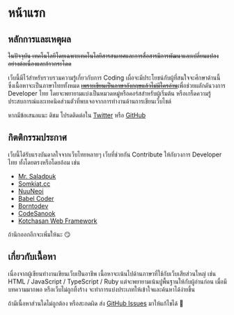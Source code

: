 # หน้าแรก

## หลักการและเหตุผล

~~ในปัจจุบัน เทคโนโลยีโดยเฉพาะเทคโนโลยีสารสนเทศและการสื่อสารมีการพัฒนาและเปลี่ยนแปลงอย่างต่อเนื่องและก้าวกระโดด~~

เว็บนี้มีไว้สำหรับรวบรวมความรู้เกี่ยวกับการ Coding เผื่อจะมีประโยชน์กับผู้ที่สนใจจะศึกษาด้านนี้ ซึ่งเนื้อหาจะเป็นภาษาไทยทั้งหมด [~~เพราะเขียนเป็นภาษาอังกฤษแล้วไม่มีใครอ่าน~~](https://monosor.com)เพื่อช่วยผลักดันวงการ Developer ไทย โดยจะพยายามแบ่งเป็นหมวดหมู่หรือคอร์สสำหรับผู้เริ่มต้น หรือเกร็ดความรู้ ประสบการณ์และเทคนิคส่วนตัวที่พบเจอจากการทำงานด้านการเขียนเว็บไชต์

หากมีข้อเสนอแนะ ติชม โปรดติดต่อใน [Twitter](https://twitter.com/narze) หรือ [GitHub](https://github.com/narze)

## กิตติกรรมประกาศ

เว็บนี้ได้รับแรงบันดาลใจจากเว็บไทยหลายๆ เว็บที่ช่วยกัน Contribute ให้กับวงการ Developer ไทย ทั้งโดยตรงหรือโดยอ้อม เช่น

* [Mr. Saladpuk](https://www.saladpuk.com/)
* [Somkiat.cc](https://www.somkiat.cc/)
* [NuuNeoi](https://nuuneoi.com/)
* [Babel Coder](https://www.babelcoder.com/)
* [Borntodev](https://www.borntodev.com/blog/)
* [CodeSanook](https://www.codesanook.com/)
* [Kotchasan Web Framework](https://www.kotchasan.com/)

ถ้านึกออกอีกจะเพิ่มให้นะ 😏

## เกี่ยวกับเนื้อหา

เนื่องจากผู้เขียนทำงานเขียนเว็บเป็นอาชีพ เนื้อหาจะเน้นไปด้านภาษาที่ใช้กับเว็บเสียส่วนใหญ่ เช่น HTML / JavaScript / TypeScript / Ruby แต่จะพยายามเน้นปูพื้นฐานให้กับผู้อ่านก่อน เมื่อมีบทความมากพอ หรือเว็บไม่ถูกทิ้งร้าง จะทำการแบ่งประเภทให้เข้าใจและค้นหาได้ง่ายขึ้น

ถ้ามีเนื้อหาส่วนใดไม่ถูกต้อง หรือสะกดผิด ส่ง  [GitHub Issues](https://github.com/monosor/.dev) มาให้แก้ไขได้ 🙏

